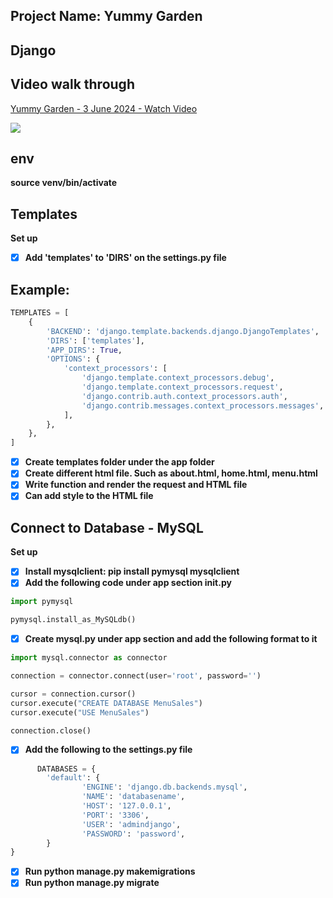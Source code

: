 ## Project Name: Yummy Garden
## Django

## Video walk through
<div>
    <a href="https://www.loom.com/share/25226b2614b74d2fab90c2f9c9ec496b">
      <p>Yummy Garden - 3 June 2024 - Watch Video</p>
    </a>
    <a href="https://www.loom.com/share/25226b2614b74d2fab90c2f9c9ec496b">
      <img style="max-width:300px;" src="https://cdn.loom.com/sessions/thumbnails/25226b2614b74d2fab90c2f9c9ec496b-with-play.gif">
    </a>
</div>

## env
**source venv/bin/activate**

## Templates
**Set up**

- [x] **Add 'templates' to 'DIRS' on the settings.py file**
      
## Example:

```Python
TEMPLATES = [
    {
        'BACKEND': 'django.template.backends.django.DjangoTemplates',
        'DIRS': ['templates'],
        'APP_DIRS': True,
        'OPTIONS': {
            'context_processors': [
                'django.template.context_processors.debug',
                'django.template.context_processors.request',
                'django.contrib.auth.context_processors.auth',
                'django.contrib.messages.context_processors.messages',
            ],
        },
    },
]
```
- [x] **Create templates folder under the app folder**
- [x] **Create different html file. Such as about.html, home.html, menu.html**
- [x] **Write function and render the request and HTML file**
- [x] **Can add style to the HTML file**

## Connect to Database - MySQL
**Set up**
- [x] **Install mysqlclient: pip install pymysql mysqlclient**
- [x] **Add the following code under app section __init__.py**
```Python
import pymysql

pymysql.install_as_MySQLdb()
```
- [x] **Create mysql.py under app section and add the following format to it**
```Python
import mysql.connector as connector

connection = connector.connect(user='root', password='')

cursor = connection.cursor()
cursor.execute("CREATE DATABASE MenuSales")
cursor.execute("USE MenuSales")

connection.close()
```
- [x] **Add the following to the settings.py file**
```Python
      DATABASES = {
		'default': {
				'ENGINE': 'django.db.backends.mysql',
				'NAME': 'databasename',
				'HOST': '127.0.0.1',
				'PORT': '3306',
				'USER': 'admindjango',
				'PASSWORD': 'password',
		}
}
```
- [x] **Run python manage.py makemigrations**
- [x] **Run python manage.py migrate**
